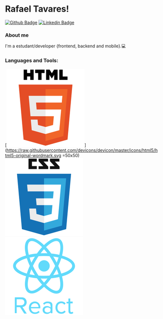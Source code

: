 <h1>Rafael Tavares!</h1>

[![Github Badge](https://img.shields.io/badge/-Github-000?style=flat-square&logo=Github&logoColor=white&link=https://github.com/RafaelD3v)](https://github.com/RafaelD3v)
[![Linkedin Badge](https://img.shields.io/badge/-LinkedIn-blue?style=flat-square&logo=Linkedin&logoColor=white&link=https://linkedin.com/in/https://www.linkedin.com/in/rafaeld3v/)](https://linkedin.com/in/https://www.linkedin.com/in/rafaeld3v/)

### About me
I'm a estudant/developer {frontend, backend and mobile}.💻

### Languages and Tools:
[![HTML5](https://raw.githubusercontent.com/devicons/devicon/master/icons/html5/html5-original-wordmark.svg)](https://raw.githubusercontent.com/devicons/devicon/master/icons/html5/html5-original-wordmark.svg =50x50)
[![CSS3](https://raw.githubusercontent.com/devicons/devicon/master/icons/css3/css3-original-wordmark.svg)](https://raw.githubusercontent.com/devicons/devicon/master/icons/css3/css3-original-wordmark.svg)
[![React](https://raw.githubusercontent.com/devicons/devicon/master/icons/react/react-original-wordmark.svg)](https://raw.githubusercontent.com/devicons/devicon/master/icons/react/react-original-wordmark.svg)


<!-- 
<h3 align="center">A passionate frontend developer from Brazil</h3>

<h3 align="left">Connect with me:</h3>
<p align="left">
<a href="https://linkedin.com/in/https://www.linkedin.com/in/rafaeld3v/" target="blank">
  <img align="center" src="https://raw.githubusercontent.com/rahuldkjain/github-profile-readme-generator/neutral-icons/src/images/icons/Social/linked-in-alt.svg" alt="https://www.linkedin.com/in/rafaeld3v/" height="30" width="40" />
</a>
</p>

<h3 align="left">Languages and Tools:</h3>
<p align="left"> <a href="https://www.w3schools.com/css/" target="_blank"> <img src="https://raw.githubusercontent.com/devicons/devicon/master/icons/css3/css3-original-wordmark.svg" alt="css3" width="40" height="40"/> </a> <a href="https://dart.dev" target="_blank"> <img src="https://www.vectorlogo.zone/logos/dartlang/dartlang-icon.svg" alt="dart" width="40" height="40"/> </a> <a href="https://flutter.dev" target="_blank"> <img src="https://www.vectorlogo.zone/logos/flutterio/flutterio-icon.svg" alt="flutter" width="40" height="40"/> </a> <a href="https://git-scm.com/" target="_blank"> <img src="https://www.vectorlogo.zone/logos/git-scm/git-scm-icon.svg" alt="git" width="40" height="40"/> </a> <a href="https://www.w3.org/html/" target="_blank"> <img src="https://raw.githubusercontent.com/devicons/devicon/master/icons/html5/html5-original-wordmark.svg" alt="html5" width="40" height="40"/> </a> <a href="https://developer.mozilla.org/en-US/docs/Web/JavaScript" target="_blank"> <img src="https://raw.githubusercontent.com/devicons/devicon/master/icons/javascript/javascript-original.svg" alt="javascript" width="40" height="40"/> </a> <a href="https://www.mysql.com/" target="_blank"> <img src="https://raw.githubusercontent.com/devicons/devicon/master/icons/mysql/mysql-original-wordmark.svg" alt="mysql" width="40" height="40"/> </a> <a href="https://nodejs.org" target="_blank"> <img src="https://raw.githubusercontent.com/devicons/devicon/master/icons/nodejs/nodejs-original-wordmark.svg" alt="nodejs" width="40" height="40"/> </a> <a href="https://reactjs.org/" target="_blank"> <img src="https://raw.githubusercontent.com/devicons/devicon/master/icons/react/react-original-wordmark.svg" alt="react" width="40" height="40"/> </a> </p> -->
